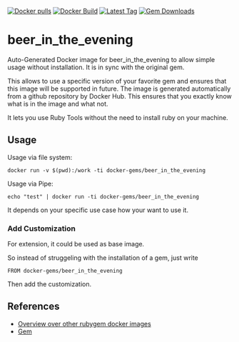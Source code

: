 [![Docker pulls](https://img.shields.io/docker/pulls/rubygem/beer_in_the_evening.svg)](https://hub.docker.com/r/rubygem/beer_in_the_evening/)
[![Docker Build](https://img.shields.io/docker/automated/rubygem/beer_in_the_evening.svg)](https://hub.docker.com/r/rubygem/beer_in_the_evening/)
[![Latest Tag](https://img.shields.io/github/tag/docker-rubygem/beer_in_the_evening.svg)](https://hub.docker.com/r/rubygem/beer_in_the_evening/)
[![Gem Downloads](https://img.shields.io/gem/dt/beer_in_the_evening.svg)](https://rubygems.org/gems/beer_in_the_evening/)
# beer_in_the_evening

Auto-Generated Docker image for beer_in_the_evening to allow simple usage without installation.
It is in sync with the original gem.

This allows to use a specific version of your favorite gem and ensures that this image will be supported in future.
The image is generated automatically from a github repository by Docker Hub.
This ensures that you exactly know what is in the image and what not.

It lets you use Ruby Tools without the need to install ruby on your machine.

## Usage

Usage via file system:

`docker run -v $(pwd):/work -ti docker-gems/beer_in_the_evening`

Usage via Pipe:

`echo "test" | docker run -ti docker-gems/beer_in_the_evening`

It depends on your specific use case how your want to use it.

### Add Customization

For extension, it could be used as base image.

So instead of struggeling with the installation of a gem, just write

`FROM docker-gems/beer_in_the_evening`

Then add the customization.

## References

 - [Overview over other rubygem docker images](https://github.com/thinkbot/docker-rubygem)
 - [Gem](https://rubygems.org/gems/beer_in_the_evening/)
